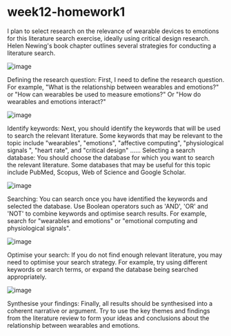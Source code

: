 # week12-homework1

I plan to select research on the relevance of wearable devices to emotions for this literature search exercise, ideally using critical design research.
Helen Newing's book chapter outlines several strategies for conducting a literature search.

![image](https://user-images.githubusercontent.com/57748663/225393733-c7bd85bb-33bc-4eac-8575-c2e0f23fe29e.png)

Defining the research question: First, I need to define the research question. For example, "What is the relationship between wearables and emotions?" or "How can wearables be used to measure emotions?" Or "How do wearables and emotions interact?"

![image](https://user-images.githubusercontent.com/57748663/225393867-61e6e988-0575-4958-bd29-49356bb7e4e6.png)

Identify keywords: Next, you should identify the keywords that will be used to search the relevant literature. Some keywords that may be relevant to the topic include "wearables", "emotions", "affective computing", "physiological signals ", "heart rate", and "critical design" ......
Selecting a search database: You should choose the database for which you want to search the relevant literature. Some databases that may be useful for this topic include PubMed, Scopus, Web of Science and Google Scholar.

![image](https://user-images.githubusercontent.com/57748663/225393975-dddcb9eb-3c18-4aae-a9eb-eac4ecd826e2.png)

Searching: You can search once you have identified the keywords and selected the database. Use Boolean operators such as 'AND', 'OR' and 'NOT' to combine keywords and optimise search results. For example, search for "wearables and emotions" or "emotional computing and physiological signals".

![image](https://user-images.githubusercontent.com/57748663/225394051-e8ecb8ca-9612-4a17-83d9-cf0734d1e8f6.png)

Optimise your search: If you do not find enough relevant literature, you may need to optimise your search strategy. For example, try using different keywords or search terms, or expand the database being searched appropriately.

![image](https://user-images.githubusercontent.com/57748663/225394144-84cc2d3e-dac1-421b-9358-080aaaa8f235.png)

Synthesise your findings: Finally, all results should be synthesised into a coherent narrative or argument. Try to use the key themes and findings from the literature review to form your ideas and conclusions about the relationship between wearables and emotions.
